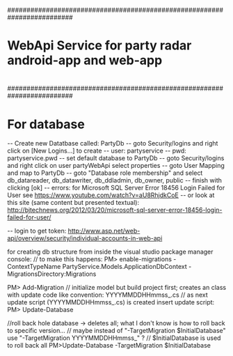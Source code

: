 #########################################################################
#																		#
#  WebApi Service for party radar android-app and web-app				#
#  																		#
#########################################################################

For database
==============
-- Create new Datatbase called: PartyDb
-- goto Security/logins and right click on [New Logins...] to create
-- 		user: partyservice
-- 		pwd: partyservice.pwd
-- 		set default database to PartyDb
-- goto Security/logins and right click on user partyWebApi select properties
-- 		goto User Mapping and map to PartyDb
--		goto "Database role membership" and select db_datareader, db_datawriter, db_ddladmin, db_owner, public
--		finish with clicking [ok]
-- errors: for Microsoft SQL Server Error 18456 Login Failed for User see https://www.youtube.com/watch?v=aU8RhjdkCoE
--		or look at this site (same content but presented textual): http://bjtechnews.org/2012/03/20/microsoft-sql-server-error-18456-login-failed-for-user/


-- login to get token:
http://www.asp.net/web-api/overview/security/individual-accounts-in-web-api

for creating db structure from inside the visual studio
package manager console:
// to make this happens:
PM> enable-migrations -ContextTypeName PartyService.Models.ApplicationDbContext -MigrationsDirectory:Migrations

PM> Add-Migration <init>  // initialize model but build project first; creates an class with update code like convention: YYYYMMDDHHmmss_<init>.cs
// as next update script (YYYYMMDDHHmmss_<init>.cs) is created insert update script:
PM> Update-Database

//roll back hole database -> deletes all; what I don't know is how to roll back to specific version...
// maybe instead of "-TargetMigration $InitialDatabase" use "-TargetMigration YYYYMMDDHHmmss_<init>" ?
// $InitialDatabase is used to roll back all
PM>Update-Database -TargetMigration $InitialDatabase


